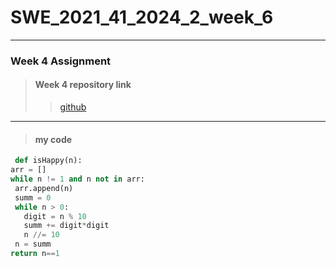 # SWE_2021_41_2024_2_week_6 
---
### Week 4 Assignment 
> #### Week 4 repository link
>> [github](https://github.com/imchan685/SWE_2021_41_2024_2_week_4)
---
> #### my code
>>
   ```python
    def isHappy(n):
  arr = []
  while n != 1 and n not in arr:
    arr.append(n)
    summ = 0
    while n > 0:
      digit = n % 10
      summ += digit*digit
      n //= 10
    n = summ
  return n==1
  ```
  
